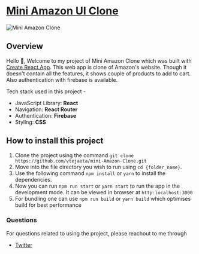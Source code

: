 # [Mini Amazon UI Clone](https://challenge-24531.web.app/)

<img alt="Mini Amazon Clone" src="https://user-images.githubusercontent.com/65386350/94666558-40c40f80-032b-11eb-9a36-f030c3ab6c75.jpg">

## Overview
Hello 👋, Welcome to my project of Mini Amazon Clone which was built with [Create React App](https://github.com/facebook/create-react-app). This web app is clone of Amazon's website. Though it doesn't contain all the features, it shows couple of products to add to cart. Also authentication with firebase is available.

Tech stack used in this project -

- JavaScript Library: **React**
- Navigation: **React Router**
- Authentication: **Firebase**
- Styling: **CSS**

## How to install this project

1. Clone the project using the command `git clone https://github.com/vtejaeta/mini-Amazon-Clone.git`
2. Move into the file directory you wish to run using `cd {folder_name}`.
3. Use the following command `npm install` or `yarn` to install the dependencies.
4. Now you can run `npm run start` or `yarn start` to run the app in the development mode. It can be viewed in browser at `http:localhost:3000`
5. For bundling one can use `npm run build` or `yarn build` which optimises build for best performance

### Questions

For questions related to using the project, please reachout to me through

- [Twitter](https://twitter.com/vtejaeta9493)
